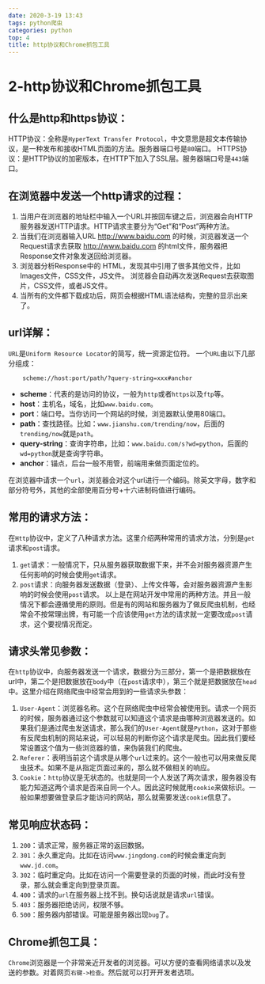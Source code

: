```yaml
---
date: 2020-3-19 13:43
tags: python爬虫
categories: python
top: 4
title: http协议和Chrome抓包工具
---
```




# 2-http协议和Chrome抓包工具

## 什么是http和https协议：

HTTP协议：全称是`HyperText Transfer Protocol`，中文意思是超文本传输协议，是一种发布和接收HTML页面的方法。服务器端口号是`80`端口。 HTTPS协议：是HTTP协议的加密版本，在HTTP下加入了SSL层。服务器端口号是`443`端口。

<!--more-->

## 在浏览器中发送一个http请求的过程：

1. 当用户在浏览器的地址栏中输入一个URL并按回车键之后，浏览器会向HTTP服务器发送HTTP请求。HTTP请求主要分为“Get”和“Post”两种方法。
2. 当我们在浏览器输入URL http://www.baidu.com 的时候，浏览器发送一个Request请求去获取 http://www.baidu.com 的html文件，服务器把Response文件对象发送回给浏览器。
3. 浏览器分析Response中的 HTML，发现其中引用了很多其他文件，比如Images文件，CSS文件，JS文件。 浏览器会自动再次发送Request去获取图片，CSS文件，或者JS文件。
4. 当所有的文件都下载成功后，网页会根据HTML语法结构，完整的显示出来了。

## url详解：

`URL`是`Uniform Resource Locator`的简写，统一资源定位符。 一个`URL`由以下几部分组成：

```
    scheme://host:port/path/?query-string=xxx#anchor
```

- **scheme**：代表的是访问的协议，一般为`http`或者`https`以及`ftp`等。
- **host**：主机名，域名，比如`www.baidu.com`。
- **port**：端口号。当你访问一个网站的时候，浏览器默认使用80端口。
- **path**：查找路径。比如：`www.jianshu.com/trending/now`，后面的`trending/now`就是`path`。
- **query-string**：查询字符串，比如：`www.baidu.com/s?wd=python`，后面的`wd=python`就是查询字符串。
- **anchor**：锚点，后台一般不用管，前端用来做页面定位的。

在浏览器中请求一个`url`，浏览器会对这个url进行一个编码。除英文字母，数字和部分符号外，其他的全部使用百分号+十六进制码值进行编码。

## 常用的请求方法：

在`Http`协议中，定义了八种请求方法。这里介绍两种常用的请求方法，分别是`get`请求和`post`请求。

1. `get`请求：一般情况下，只从服务器获取数据下来，并不会对服务器资源产生任何影响的时候会使用`get`请求。
2. `post`请求：向服务器发送数据（登录）、上传文件等，会对服务器资源产生影响的时候会使用`post`请求。 以上是在网站开发中常用的两种方法。并且一般情况下都会遵循使用的原则。但是有的网站和服务器为了做反爬虫机制，也经常会不按常理出牌，有可能一个应该使用`get`方法的请求就一定要改成`post`请求，这个要视情况而定。

## 请求头常见参数：

在`http`协议中，向服务器发送一个请求，数据分为三部分，第一个是把数据放在url中，第二个是把数据放在`body`中（在`post`请求中），第三个就是把数据放在`head`中。这里介绍在网络爬虫中经常会用到的一些请求头参数：

1. `User-Agent`：浏览器名称。这个在网络爬虫中经常会被使用到。请求一个网页的时候，服务器通过这个参数就可以知道这个请求是由哪种浏览器发送的。如果我们是通过爬虫发送请求，那么我们的`User-Agent`就是`Python`，这对于那些有反爬虫机制的网站来说，可以轻易的判断你这个请求是爬虫。因此我们要经常设置这个值为一些浏览器的值，来伪装我们的爬虫。
2. `Referer`：表明当前这个请求是从哪个`url`过来的。这个一般也可以用来做反爬虫技术。如果不是从指定页面过来的，那么就不做相关的响应。
3. `Cookie`：`http`协议是无状态的。也就是同一个人发送了两次请求，服务器没有能力知道这两个请求是否来自同一个人。因此这时候就用`cookie`来做标识。一般如果想要做登录后才能访问的网站，那么就需要发送`cookie`信息了。

## 常见响应状态码：

1. `200`：请求正常，服务器正常的返回数据。
2. `301`：永久重定向。比如在访问`www.jingdong.com`的时候会重定向到`www.jd.com`。
3. `302`：临时重定向。比如在访问一个需要登录的页面的时候，而此时没有登录，那么就会重定向到登录页面。
4. `400`：请求的`url`在服务器上找不到。换句话说就是请求`url`错误。
5. `403`：服务器拒绝访问，权限不够。
6. `500`：服务器内部错误。可能是服务器出现`bug`了。

## Chrome抓包工具：

`Chrome`浏览器是一个非常亲近开发者的浏览器。可以方便的查看网络请求以及发送的参数。对着网页`右键->检查`。然后就可以打开开发者选项。